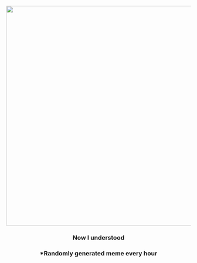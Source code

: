 <p align="center">
        <img src="https://i.redd.it/cymol3nkkku91.gif" width="600" height="600">
        </p>
        <h3 align="center">Now I understood</h3>
        <h3 align="center">*Randomly generated meme every hour</h3>
    